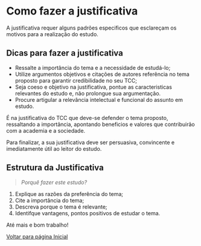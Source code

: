 # Como fazer a justificativa

A justificativa requer alguns padrões especificos que esclareçam os motivos para a realização do estudo.

## Dicas para fazer a justificativa

* Ressalte a importância do tema e a necessidade de estudá-lo;
* Utilize argumentos objetivos e citações de autores referência no tema proposto para garantir credibilidade no seu TCC;
* Seja coeso e objetivo na justificativa, pontue as caracteristicas relevantes do estudo e, não prolongue sua argumentação.
* Procure artigular a relevância intelectual e funcional do assunto em estudo.

É na justificativa do TCC que deve-se defender o tema proposto, ressaltando a importância, apontando beneficios e valores que contribuirão com a academia e a sociedade.

Para finalizar, a sua justificativa deve ser persuasiva, convincente e imediatamente útil ao leitor do estudo.

## Estrutura da Justificativa

> *Porquê fazer este estudo?*

1) Explique as razões da preferência do tema;
2) Cite a importância do tema;
3) Descreva porque  o tema é relevante;
4) Identifque vantagens, pontos positivos de estudar o tema.

Até mais e bom trabalho!

[Voltar para página Inicial](index.md)
